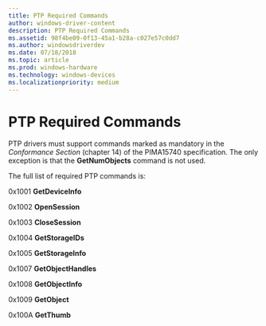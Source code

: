 ```yaml
---
title: PTP Required Commands
author: windows-driver-content
description: PTP Required Commands
ms.assetid: 98f4be09-0f13-45a1-b28a-c027e57c0dd7
ms.author: windowsdriverdev
ms.date: 07/18/2018
ms.topic: article
ms.prod: windows-hardware
ms.technology: windows-devices
ms.localizationpriority: medium
---
```


# PTP Required Commands

PTP drivers must support commands marked as mandatory in the *Conformance Section* (chapter 14) of the PIMA15740 specification. The only exception is that the **GetNumObjects** command is not used.

The full list of required PTP commands is:

0x1001 **GetDeviceInfo**

0x1002 **OpenSession**

0x1003 **CloseSession**

0x1004 **GetStorageIDs**

0x1005 **GetStorageInfo**

0x1007 **GetObjectHandles**

0x1008 **GetObjectInfo**

0x1009 **GetObject**

0x100A **GetThumb**

